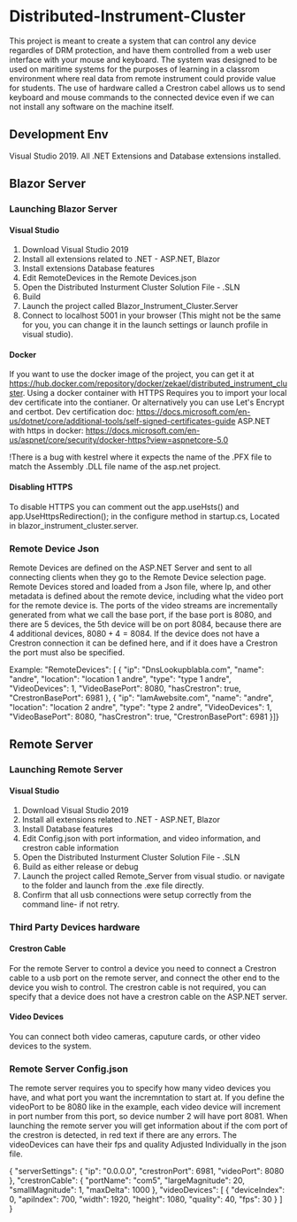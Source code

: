 # Distributed-Instrument-Cluster
This project is meant to create a system that can control any device regardles of DRM protection, and have them controlled from a web user interface with your mouse and keyboard. The system was designed to be used on maritime systems for the purposes of learning in a classrom environment where real data from remote instrument could provide value for students.
The use of hardware called a Crestron cabel allows us to send keyboard and mouse commands to the connected device even if we can not install any software on the machine itself.


## Development Env
Visual Studio 2019. All .NET Extensions and Database extensions installed.

## Blazor Server

### Launching Blazor Server

#### Visual Studio

1.  Download Visual Studio 2019
2.  Install all extensions related to .NET - ASP.NET, Blazor
3.  Install extensions Database features
4.  Edit RemoteDevices in the Remote Devices.json
5.  Open the Distributed Insturment Cluster Solution File - .SLN
6.  Build
7.  Launch the project called Blazor_Instrument_Cluster.Server
8.  Connect to localhost 5001 in your browser (This might not be the same for you, you can change it in the launch settings or launch profile in visual studio).

#### Docker
If you want to use the docker image of the project, you can get it at https://hub.docker.com/repository/docker/zekael/distributed_instrument_cluster.
Using a docker container with HTTPS Requires you to import your local dev certificate into the contianer. Or alternatively you can use Let's Encrypt and certbot.
Dev certification doc: https://docs.microsoft.com/en-us/dotnet/core/additional-tools/self-signed-certificates-guide
ASP.NET with https in docker: https://docs.microsoft.com/en-us/aspnet/core/security/docker-https?view=aspnetcore-5.0

!There is a bug with kestrel where it expects the name of the .PFX file to match the Assembly .DLL file name of the asp.net project.

#### Disabling HTTPS
To disable HTTPS you can comment out the app.useHsts() and app.UseHttpsRedirection(); in the configure method in startup.cs, Located in blazor_instrument_cluster.server.


### Remote Device Json
Remote Devices are defined on the ASP.NET Server and sent to all connecting clients when they go to the Remote Device selection page. Remote Devices stored and loaded from a Json file, where Ip, and other metadata is defined about the remote device, including what the video port for the remote device is. The ports of the video streams are incrementally generated from what we call the base port, if the base port is 8080, and there are 5 devices, the 5th device will be on port 8084, because there are 4 additional devices, $8080+4=8084$. If the device does not have a Crestron connection it can be defined here, and if it does have a Crestron the port must also be specified.

Example:
"RemoteDevices": [
    {
      "ip": "DnsLookupblabla.com",
      "name": "andre",
      "location": "location 1 andre",
      "type": "type 1 andre",
      "VideoDevices": 1,
      "VideoBasePort": 8080,
      "hasCrestron": true,
      "CrestronBasePort": 6981
    },
    {
      "ip": "IamAwebsite.com",
      "name": "andre",
      "location": "location 2 andre",
      "type": "type 2 andre",
      "VideoDevices": 1,
      "VideoBasePort": 8080,
      "hasCrestron": true,
      "CrestronBasePort": 6981
    }]}


## Remote Server

### Launching Remote Server

#### Visual Studio

1.  Download Visual Studio 2019
2.  Install all extensions related to .NET - ASP.NET, Blazor
3.  Install Database features
4.  Edit Config.json with port information, and video information, and crestron cable information
5.  Open the Distributed Insturment Cluster Solution File - .SLN
6.  Build as either release or debug
7.  Launch the project called Remote_Server from visual studio. or navigate to the folder and launch from the .exe file directly.
8.  Confirm that all usb connections were setup correctly from the command line- if not retry.

### Third Party Devices hardware
#### Crestron Cable
For the remote Server to control a device you need to connect a Crestron cable to a usb port on the remote server, and connect the other end to the device you wish to control.
The crestron cable is not required, you can specify that a device does not have a crestron cable on the ASP.NET server.
#### Video Devices
You can connect both video cameras, caputure cards, or other video devices to the system.

### Remote Server Config.json

The remote server requires you to specify how many video devices you have, and what port you want the incremntation to start at. If you define the videoPort to be 8080 like in the example, each video device will increment in port number from this port, so device number 2 will have port 8081. When launching the remote server you will get information about if the com port of the crestron is detected, in red text if there are any errors. The videoDevices can have their fps and quality Adjusted Individually in the json file.

{
  "serverSettings": {
    "ip": "0.0.0.0",
    "crestronPort": 6981,
    "videoPort": 8080
  },
  "crestronCable": {
    "portName": "com5",
    "largeMagnitude": 20,
    "smallMagnitude": 1,
    "maxDelta": 1000
  },
  "videoDevices": [
    {
      "deviceIndex": 0,
      "apiIndex": 700,
      "width": 1920,
      "height": 1080,
      "quality": 40,
      "fps": 30
    }
  ]
}
